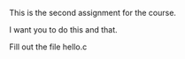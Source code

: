 This is the second assignment for the course.

I want you to do this and that.

Fill out the file hello.c


